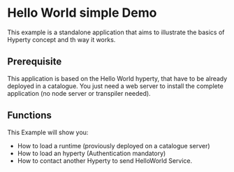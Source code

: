 # Hello World simple Demo
This example is a standalone application that aims to illustrate the basics of Hyperty concept and th way it works.


## Prerequisite
This application is based on the Hello World hyperty, that have to be already deployed in a catalogue.
You just need a web server to install the complete application (no node server or transpiler needed).

## Functions
This Example will show you:
 * How to load a runtime (proviously deployed on a catalogue server)
 * How to load an hyperty (Authentication mandatory)
 * How to contact another Hyperty to send HelloWorld Service. 
  
